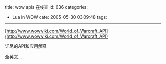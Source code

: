 title: wow apis 在线查
id: 636
categories:
  - Lua in WOW
date: 2005-05-30 03:09:48
tags:
---

<div id="msgcns!9697D6160EFEBC17!128" class="bvMsg">

[http://www.wowwiki.com/World_of_Warcraft_API](http://www.wowwiki.com/World_of_Warcraft_API)

详尽的API和应用解释

全英文...
</div>